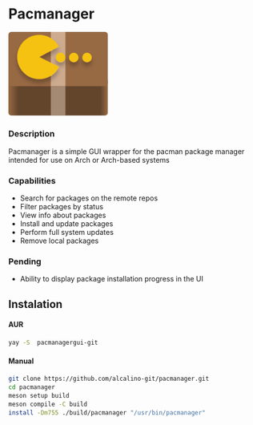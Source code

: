 # Pacmanager
<img src="logo.svg" alt="drawing" width="200"/>

### Description
Pacmanager is a simple GUI wrapper for the pacman package manager intended for use on Arch or Arch-based systems

### Capabilities
- Search for packages on the remote repos
- Filter packages by status
- View info about packages
- Install and update packages
- Perform full system updates
- Remove local packages

### Pending
- Ability to display package installation progress in the UI


## Instalation
#### AUR
```bash
yay -S  pacmanagergui-git
```
#### Manual
```bash
git clone https://github.com/alcalino-git/pacmanager.git
cd pacmanager
meson setup build
meson compile -C build
install -Dm755 ./build/pacmanager "/usr/bin/pacmanager"
```

